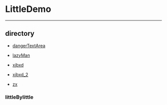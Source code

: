 # LittleDemo
---
## directory
- [dangerTextArea](https://github.com/kimZLeung/LittleDemo/tree/master/dangerTextArea)

- [lazyMan](https://github.com/kimZLeung/LittleDemo/tree/master/lazyMan)

- [xjbxd](https://github.com/kimZLeung/LittleDemo/tree/master/xjbxd)

- [xjbxd_2](https://github.com/kimZLeung/LittleDemo/tree/master/xjbxd_2)

- [zx](https://github.com/kimZLeung/LittleDemo/tree/master/zx(test))

### littleBylittle
